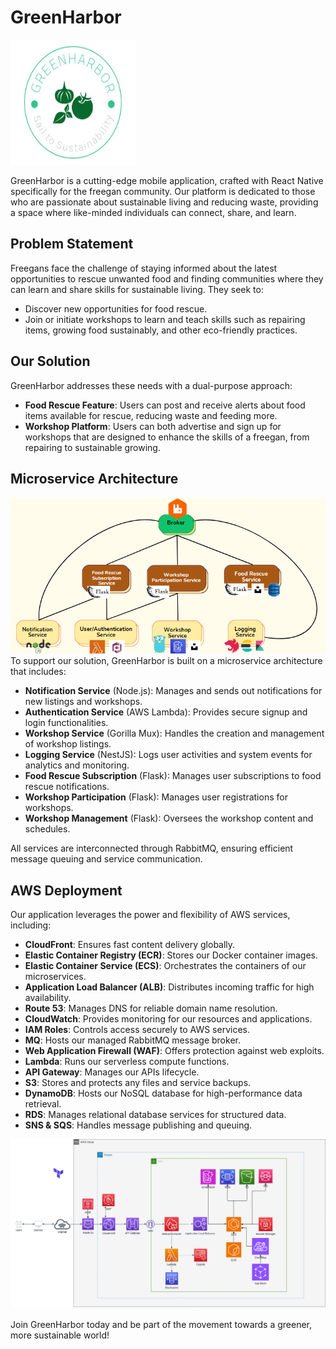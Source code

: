 # GreenHarbor
<img src="../greenharbor.jpg" width="200" height="200" alt="GreenHarbor">


GreenHarbor is a cutting-edge mobile application, crafted with React Native specifically for the freegan community. Our platform is dedicated to those who are passionate about sustainable living and reducing waste, providing a space where like-minded individuals can connect, share, and learn.

## Problem Statement

Freegans face the challenge of staying informed about the latest opportunities to rescue unwanted food and finding communities where they can learn and share skills for sustainable living. They seek to:
- Discover new opportunities for food rescue.
- Join or initiate workshops to learn and teach skills such as repairing items, growing food sustainably, and other eco-friendly practices.

## Our Solution

GreenHarbor addresses these needs with a dual-purpose approach:
- **Food Rescue Feature**: Users can post and receive alerts about food items available for rescue, reducing waste and feeding more.
- **Workshop Platform**: Users can both advertise and sign up for workshops that are designed to enhance the skills of a freegan, from repairing to sustainable growing.

## Microservice Architecture
![Microservices Diagram](../microservice.png)
To support our solution, GreenHarbor is built on a microservice architecture that includes:
- **Notification Service** (Node.js): Manages and sends out notifications for new listings and workshops.
- **Authentication Service** (AWS Lambda): Provides secure signup and login functionalities.
- **Workshop Service** (Gorilla Mux): Handles the creation and management of workshop listings.
- **Logging Service** (NestJS): Logs user activities and system events for analytics and monitoring.
- **Food Rescue Subscription** (Flask): Manages user subscriptions to food rescue notifications.
- **Workshop Participation** (Flask): Manages user registrations for workshops.
- **Workshop Management** (Flask): Oversees the workshop content and schedules.

All services are interconnected through RabbitMQ, ensuring efficient message queuing and service communication.

## AWS Deployment

Our application leverages the power and flexibility of AWS services, including:
- **CloudFront**: Ensures fast content delivery globally.
- **Elastic Container Registry (ECR)**: Stores our Docker container images.
- **Elastic Container Service (ECS)**: Orchestrates the containers of our microservices.
- **Application Load Balancer (ALB)**: Distributes incoming traffic for high availability.
- **Route 53**: Manages DNS for reliable domain name resolution.
- **CloudWatch**: Provides monitoring for our resources and applications.
- **IAM Roles**: Controls access securely to AWS services.
- **MQ**: Hosts our managed RabbitMQ message broker.
- **Web Application Firewall (WAF)**: Offers protection against web exploits.
- **Lambda**: Runs our serverless compute functions.
- **API Gateway**: Manages our APIs lifecycle.
- **S3**: Stores and protects any files and service backups.
- **DynamoDB**: Hosts our NoSQL database for high-performance data retrieval.
- **RDS**: Manages relational database services for structured data.
- **SNS & SQS**: Handles message publishing and queuing.

![Solution Architecture Diagram](../sa.png)


Join GreenHarbor today and be part of the movement towards a greener, more sustainable world!
